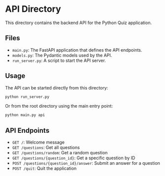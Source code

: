 # API Directory

This directory contains the backend API for the Python Quiz application.

## Files

- `main.py`: The FastAPI application that defines the API endpoints.
- `models.py`: The Pydantic models used by the API.
- `run_server.py`: A script to start the API server.

## Usage

The API can be started directly from this directory:

```bash
python run_server.py
```

Or from the root directory using the main entry point:

```bash
python main.py api
```

## API Endpoints

- `GET /`: Welcome message
- `GET /questions`: Get all questions
- `GET /questions/random`: Get a random question
- `GET /questions/{question_id}`: Get a specific question by ID
- `POST /questions/{question_id}/answer`: Submit an answer for a question
- `POST /quit`: Quit the application